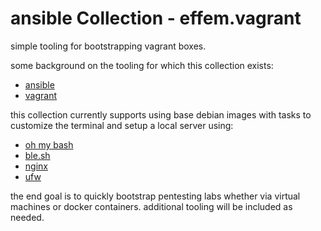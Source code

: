 # ansible Collection - effem.vagrant

simple tooling for bootstrapping vagrant boxes.

some background on the tooling for which this collection exists:
- [ansible](https://www.ansible.com/)
- [vagrant](https://developer.hashicorp.com/vagrant)

this collection currently supports using base debian images with
tasks to customize the terminal and setup a local server using:
- [oh my bash](https://github.com/ohmybash/oh-my-bash)
- [ble.sh](https://github.com/akinomyoga/ble.sh)
- [nginx](https://www.nginx.com/)
- [ufw](https://wiki.debian.org/Uncomplicated%20Firewall%20%28ufw%29)

the end goal is to quickly bootstrap pentesting labs whether via
virtual machines or docker containers. additional tooling will be
included as needed.